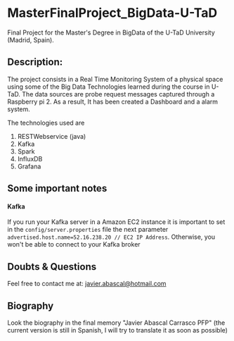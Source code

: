 # MasterFinalProject_BigData-U-TaD
Final Project for the Master's Degree in BigData of the U-TaD University (Madrid, Spain).

## Description:

The project consists in a Real Time Monitoring System of a physical space using some of the Big Data Technologies learned during the course in U-TaD. The data sources are probe request messages captured through a Raspberry pi 2. As a result, It has been created a Dashboard and a alarm system. 

The technologies used are

1. RESTWebservice (java)
2. Kafka
2. Spark
3. InfluxDB
4. Grafana




## Some important notes ##

#### Kafka ####

If you run your Kafka server in a Amazon EC2 instance it is important to set in the `config/server.properties` file the next parameter `advertised.host.name=52.16.238.20 // EC2 IP Address`. Otherwise, you won't be able to connect to your Kafka broker

## Doubts & Questions ##

Feel free to contact me at: javier.abascal@hotmail.com 

## Biography ##

Look the biography in the final memory "Javier Abascal Carrasco PFP" (the current version is still in Spanish, I will try to translate it as soon as possible)